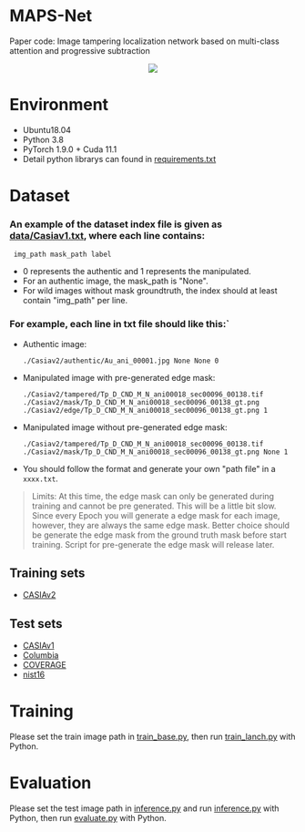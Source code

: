 # MAPS-Net
Paper code: Image tampering localization network based on multi-class attention and progressive subtraction
<div align="center">
  <img src="https://github.com/dklive1999/MAPS-Net/blob/main/img/MAPS-Net.tif">
</div>


# Environment

- Ubuntu18.04
- Python 3.8
- PyTorch  1.9.0 + Cuda  11.1
- Detail python librarys can found in [requirements.txt](./requirements.txt)

# Dataset

### An example of the dataset index file is given as  [data/Casiav1.txt](./data/Casiav1.txt), where each line contains:

```
 img_path mask_path label
```

- 0 represents the authentic and 1 represents the manipulated.
- For an authentic image, the mask_path is "None".
- For wild images without mask groundtruth, the index should at least contain "img_path" per line.

### For example, each line in txt file should like this:`

  - Authentic image:

    ```
    ./Casiav2/authentic/Au_ani_00001.jpg None None 0
    ```

  - Manipulated image with pre-generated edge mask: 

    ```
    ./Casiav2/tampered/Tp_D_CND_M_N_ani00018_sec00096_00138.tif ./Casiav2/mask/Tp_D_CND_M_N_ani00018_sec00096_00138_gt.png ./Casiav2/edge/Tp_D_CND_M_N_ani00018_sec00096_00138_gt.png 1
    ```

  - Manipulated image without pre-generated edge mask: 

    ```
    ./Casiav2/tampered/Tp_D_CND_M_N_ani00018_sec00096_00138.tif ./Casiav2/mask/Tp_D_CND_M_N_ani00018_sec00096_00138_gt.png None 1
    ```

  - You should follow the format and generate your own "path file" in a `xxxx.txt`.

> Limits: At this time, the edge mask can only be generated during training and cannot be pre generated.   This will be a little bit slow. Since every Epoch you will generate a edge mask for each image, however, they are always the same edge mask. Better choice should be generate the edge mask from the ground truth mask before start training. Script for pre-generate the edge mask will release later.

## Training sets

- [CASIAv2](./data/mydata.txt)

## Test sets

- [CASIAv1](./data/Casiav1.txt)
- [Columbia](./data/Columbia.txt)
- [COVERAGE](./data/COVERAGE.txt)
- [nist16](./data/nist16.txt)

# Training

Please set the train image path in [train_base.py](train_base.py), then run [train_lanch.py](train_launch.py) with Python.

# Evaluation

Please set the test image path in [inference.py](inference.py) and  run [inference.py](inference.py) with Python, then run [evaluate.py](evaluate.py) with Python.
